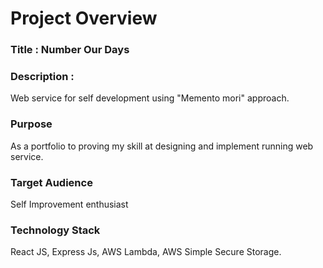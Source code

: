 # Project Overview

### Title : Number Our Days

### Description :

Web service for self development using "Memento mori" approach.

### Purpose

As a portfolio to proving my skill at designing and implement running web service.

### Target Audience

Self Improvement enthusiast

### Technology Stack

React JS, Express Js, AWS Lambda, AWS Simple Secure Storage.

